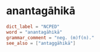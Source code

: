 # anantagāhikā

``` toml
dict_label = "NCPED"
word = "anantagāhikā"
grammar_comment = "neg. (m)f(n)."
see_also = ["antaggāhikā"]
```

